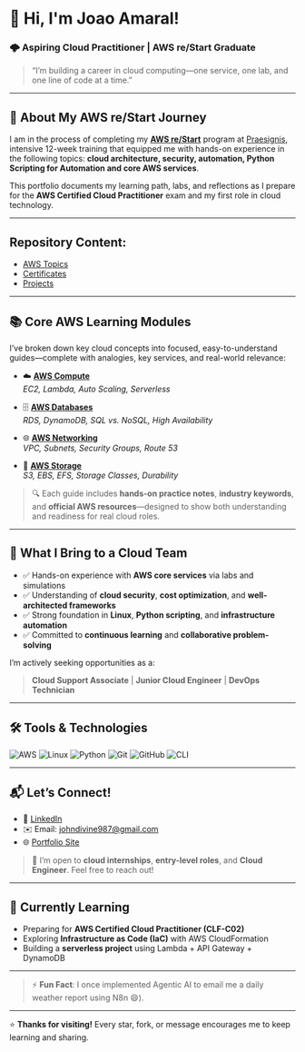 # 👋 Hi, I'm Joao Amaral!
### 🌩️ Aspiring Cloud Practitioner | AWS re/Start Graduate  

> “I’m building a career in cloud computing—one service, one lab, and one line of code at a time.”

---

## 🚀 About My AWS re/Start Journey
I am in the process of completing my **[AWS re/Start](https://aws.amazon.com/training/restart/)** program at [Praesignis](https://praesignis.com/?srsltid=AfmBOoqD0hc8eBI2eIoixvHt0ilWayKmAPYa14N6N9yGQPiWQxHQoLIg), intensive 12-week training that equipped me with hands-on experience in the following topics:
**cloud architecture, security, automation, Python Scripting for Automation and core AWS services**.  

This portfolio documents my learning path, labs, and reflections as I prepare for the **AWS Certified Cloud Practitioner** exam and my first role in cloud technology.

---
## Repository Content:

- [AWS Topics](https://github.com/JoaoAmaraljj/My-AWS-re-Start-journey-/tree/main/AWS%20Topics)
- [Certificates](https://github.com/JoaoAmaraljj/My-AWS-re-Start-journey-/tree/main/Certificates)
- [Projects](https://github.com/JoaoAmaraljj/My-AWS-re-Start-journey-/tree/main/Projects)
  
---

## 📚 Core AWS Learning Modules  
I’ve broken down key cloud concepts into focused, easy-to-understand guides—complete with analogies, key services, and real-world relevance:

- ☁️ **[AWS Compute](https://github.com/JoaoAmaraljj/My-AWS-re-Start-journey-/tree/main/AWS%20Topics/Compute)**  
  _EC2, Lambda, Auto Scaling, Serverless_
  
- 🗄️ **[AWS Databases](https://github.com/JoaoAmaraljj/My-AWS-re-Start-journey-/tree/main/AWS%20Topics/Database)**  
  _RDS, DynamoDB, SQL vs. NoSQL, High Availability_
  
- 🌐 **[AWS Networking](https://github.com/JoaoAmaraljj/My-AWS-re-Start-journey-/tree/main/AWS%20Topics/Networking)**  
  _VPC, Subnets, Security Groups, Route 53_
  
- 💾 **[AWS Storage](https://github.com/JoaoAmaraljj/My-AWS-re-Start-journey-/tree/main/AWS%20Topics/Storage)**  
  _S3, EBS, EFS, Storage Classes, Durability_

> 🔍 Each guide includes **hands-on practice notes**, **industry keywords**, and **official AWS resources**—designed to show both understanding and readiness for real cloud roles.

---

## 💼 What I Bring to a Cloud Team
- ✅ Hands-on experience with **AWS core services** via labs and simulations  
- ✅ Understanding of **cloud security**, **cost optimization**, and **well-architected frameworks**  
- ✅ Strong foundation in **Linux**, **Python scripting**, and **infrastructure automation**  
- ✅ Committed to **continuous learning** and **collaborative problem-solving**

I’m actively seeking opportunities as a:
> **Cloud Support Associate** | **Junior Cloud Engineer** | **DevOps Technician**

---

## 🛠️ Tools & Technologies
![AWS](https://img.shields.io/badge/-AWS-232F3E?logo=amazonaws&logoColor=white)
![Linux](https://img.shields.io/badge/-Linux-FCC624?logo=linux&logoColor=black)
![Python](https://img.shields.io/badge/-Python-3776AB?logo=python&logoColor=white)
![Git](https://img.shields.io/badge/-Git-F05032?logo=git&logoColor=white)
![GitHub](https://img.shields.io/badge/-GitHub-181717?logo=github&logoColor=white)
![CLI](https://img.shields.io/badge/-AWS_CLI-232F3E?logo=amazonaws&logoColor=white)

---

## 📬 Let’s Connect!
- 🔗 [LinkedIn](https://linkedin.com/in/joao-amaral-13216b215)  
- ✉️ Email: johndivine987@gmail.com  
- 🌐 [Portfolio Site](https://joaoamaraljj.github.io/My-AWS-re-Start-journey-/)

> 💬 I’m open to **cloud internships**, **entry-level roles**, and **Cloud Engineer**. Feel free to reach out!

---

## 🌱 Currently Learning
- Preparing for **AWS Certified Cloud Practitioner (CLF-C02)**
- Exploring **Infrastructure as Code (IaC)** with AWS CloudFormation
- Building a **serverless project** using Lambda + API Gateway + DynamoDB

---

> ⚡ **Fun Fact**: I once implemented Agentic AI to email me a daily weather report using N8n 😄).

---

⭐ **Thanks for visiting!** Every star, fork, or message encourages me to keep learning and sharing.
